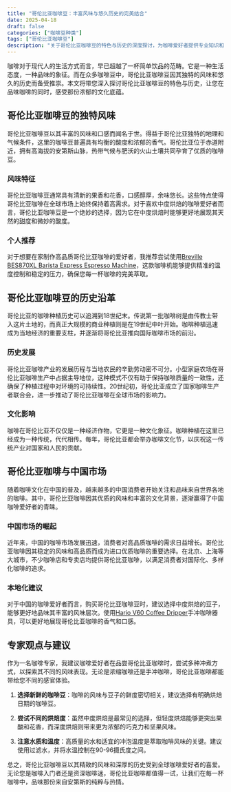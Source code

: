 ```yaml
---
title: "哥伦比亚咖啡豆：丰富风味与悠久历史的完美结合"
date: 2025-04-18
draft: false
categories: ["咖啡豆种类"]
tags: ["哥伦比亚咖啡豆"]
description: "关于哥伦比亚咖啡豆的特色与历史的深度探讨，为咖啡爱好者提供专业知识和实用指南。"
---
```


咖啡对于现代人的生活方式而言，早已超越了一杯简单饮品的范畴。它是一种生活态度，一种品味的象征。而在众多咖啡豆中，哥伦比亚咖啡豆因其独特的风味和悠久的历史而备受推崇。本文将带您深入探讨哥伦比亚咖啡豆的特色与历史，让您在品味咖啡的同时，感受那份浓郁的文化底蕴。

## 哥伦比亚咖啡豆的独特风味

哥伦比亚咖啡豆以其丰富的风味和口感而闻名于世。得益于哥伦比亚独特的地理和气候条件，这里的咖啡豆普遍具有均衡的酸度和浓郁的香气。哥伦比亚位于赤道附近，拥有高海拔的安第斯山脉，热带气候与肥沃的火山土壤共同孕育了优质的咖啡豆。

### 风味特征

哥伦比亚咖啡豆通常具有清新的果香和花香，口感醇厚，余味悠长。这些特点使得哥伦比亚咖啡在全球市场上始终保持着高需求。对于喜欢中度烘焙的咖啡爱好者而言，哥伦比亚咖啡豆是一个绝妙的选择，因为它在中度烘焙时能够更好地展现其天然的甜度和微妙的酸度。

### 个人推荐

对于想要在家制作高品质哥伦比亚咖啡的爱好者，我推荐尝试使用[Breville BES870XL Barista Express Espresso Machine](https://www.amazon.com/s?k=Breville%20BES870XL%20Barista%20Express%20Espresso%20Machine&tag=coffeeprism-20)，这款咖啡机能够提供精准的温度控制和稳定的压力，确保您每一杯咖啡的完美萃取。

## 哥伦比亚咖啡豆的历史沿革

哥伦比亚的咖啡种植历史可以追溯到18世纪末。传说第一批咖啡树是由传教士带入这片土地的，而真正大规模的商业种植则是在19世纪中叶开始。咖啡种植迅速成为当地经济的重要支柱，并逐渐将哥伦比亚推向国际咖啡市场的前沿。

### 历史发展

哥伦比亚咖啡产业的发展历程与当地农民的辛勤劳动密不可分。小型家庭农场在哥伦比亚咖啡生产中占据主导地位，这种模式不仅有助于保持咖啡质量的一致性，还确保了种植过程中对环境的可持续性。20世纪初，哥伦比亚成立了国家咖啡生产者联合会，进一步推动了哥伦比亚咖啡在全球市场的影响力。

### 文化影响

咖啡在哥伦比亚不仅仅是一种经济作物，它更是一种文化象征。咖啡种植在这里已经成为一种传统，代代相传。每年，哥伦比亚都会举办咖啡文化节，以庆祝这一传统产业对国家和人民的贡献。

## 哥伦比亚咖啡与中国市场

随着咖啡文化在中国的普及，越来越多的中国消费者开始关注和品味来自世界各地的咖啡。其中，哥伦比亚咖啡因其优质的风味和丰富的文化背景，逐渐赢得了中国咖啡爱好者的青睐。

### 中国市场的崛起

近年来，中国的咖啡市场发展迅速，消费者对高品质咖啡的需求日益增长。哥伦比亚咖啡因其稳定的风味和高品质而成为进口优质咖啡的重要选择。在北京、上海等大城市，不少咖啡店和专卖店均提供哥伦比亚咖啡，以满足消费者对国际化、多样化咖啡的追求。

### 本地化建议

对于中国的咖啡爱好者而言，购买哥伦比亚咖啡豆时，建议选择中度烘焙的豆子，能够更好地品味其丰富的风味层次。使用[Hario V60 Coffee Dripper](https://www.amazon.com/s?k=Hario%20V60%20Coffee%20Dripper&tag=coffeeprism-20)手冲咖啡器具，可以更好地展现哥伦比亚咖啡的香气和口感。

## 专家观点与建议

作为一名咖啡专家，我建议咖啡爱好者在品尝哥伦比亚咖啡时，尝试多种冲煮方式，以探索其不同的风味表现。无论是浓缩咖啡还是手冲咖啡，哥伦比亚咖啡都能带给您不同的感官体验。

1. **选择新鲜的咖啡豆**：咖啡的风味与豆子的鲜度密切相关，建议选择有明确烘焙日期的咖啡豆。
   
2. **尝试不同的烘焙度**：虽然中度烘焙是最常见的选择，但轻度烘焙能够更突出果酸和花香，而深度烘焙则带来更为浓郁的巧克力和坚果风味。

3. **注意水质和温度**：高质量的水和适宜的冲泡温度是萃取咖啡风味的关键。建议使用过滤水，并将水温控制在90-96摄氏度之间。

总之，哥伦比亚咖啡豆以其精致的风味和深厚的历史受到全球咖啡爱好者的喜爱。无论您是咖啡入门者还是资深咖啡迷，哥伦比亚咖啡都值得一试，让我们在每一杯咖啡中，品味那份来自安第斯的纯粹与热情。